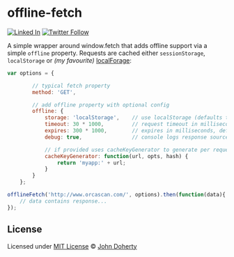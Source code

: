 # offline-fetch

[![Linked In](https://img.shields.io/badge/Linked-In-blue.svg)](https://www.linkedin.com/in/john-i-doherty) [![Twitter Follow](https://img.shields.io/twitter/follow/CambridgeMVP.svg?style=social&label=Twitter&style=plastic)](https://twitter.com/CambridgeMVP)

A simple wrapper around window.fetch that adds offline support via a simple `offline` property. Requests are cached either `sessionStorage`, `localStorage` or _(my favourite)_ [localForage](https://github.com/localForage/localForage):

```js
var options = {

        // typical fetch property
        method: 'GET',

        // add offline property with optional config
        offline: {
            storage: 'localStorage',    // use localStorage (defaults to sessionStorage)
            timeout: 30 * 1000,         // request timeout in milliseconds, defaults to 30 seconds
            expires: 300 * 1000,        // expires in milliseconds, defaults to -1 (pulls live and re-caches are this)
            debug: true,                // console logs response source to help with debugging

            // if provided uses cacheKeyGenerator to generate per request cache key (defaults to URL + METHOD hash)
            cacheKeyGenerator: function(url, opts, hash) {
                return 'myapp:' + url;
            }
        }
    };

offlineFetch('http://www.orcascan.com/', options).then(function(data){
    // data contains response...
});
```

## License

Licensed under [MIT License](LICENSE) &copy; [John Doherty](http://www.johndoherty.info)